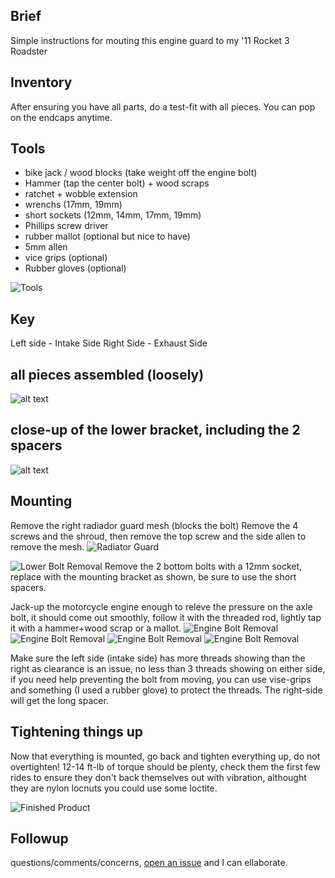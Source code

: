 ## Brief
Simple instructions for mouting this engine guard to my '11 Rocket 3 Roadster

## Inventory
After ensuring you have all parts, do a test-fit with all pieces. You can pop on the endcaps anytime.

## Tools
- bike jack / wood blocks (take weight off the engine bolt)
- Hammer (tap the center bolt) + wood scraps
- ratchet + wobble extension
- wrenchs (17mm, 19mm)
- short sockets (12mm, 14mm, 17mm, 19mm)
- Phillips screw driver
- rubber mallot (optional but nice to have)
- 5mm allen
- vice grips (optional)
- Rubber gloves (optional)

![Tools](pic0.jpg)

## Key
Left side - Intake Side
Right Side - Exhaust Side

## all pieces assembled (loosely)
![alt text](pic1.jpg)

## close-up of the lower bracket, including the 2 spacers
![alt text](pic2.jpg)

## Mounting
Remove the right radiador guard mesh (blocks the bolt) Remove the 4 screws and the shroud, then remove the top screw and the side allen to remove the mesh.
![Radiator Guard](pic3.jpg)

![Lower Bolt Removal](pic4.jpg)
Remove the 2 bottom bolts with a 12mm socket, replace with the mounting bracket as shown, be sure to use the short spacers.


Jack-up the motorcycle engine enough to releve the pressure on the axle bolt, it should come out smoothly, follow it with the threaded rod, lightly tap it with a hammer+wood scrap or a mallot.
![Engine Bolt Removal](pic5.jpg)
![Engine Bolt Removal](pic6.jpg)
![Engine Bolt Removal](pic7.jpg)
![Engine Bolt Removal](pic8.jpg)

Make sure the left side (intake side) has more threads showing than the right as clearance is an issue, no less than 3 threads showing on either side, if you need help preventing the bolt from moving, you can use vise-grips and something (I used a rubber glove) to protect the threads.  The right-side will get the long spacer.


## Tightening things up
Now that everything is mounted, go back and tighten everything up, do not overtighten! 12-14 ft-lb of torque should be plenty, check them the first few rides to ensure they don't back themselves out with vibration, althought they are nylon locnuts you could use some loctite.

![Finished Product](pic9.jpg)


## Followup
questions/comments/concerns, [open an issue](https://github.com/JakeDEvans/motea-craftride-installation/issues/new) and I can ellaborate.
